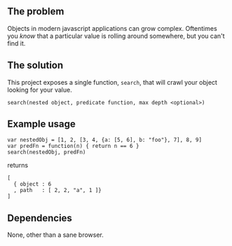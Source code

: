 ## The problem

Objects in modern javascript applications can grow complex.  Oftentimes you
*know* that a particular value is rolling around somewhere, but you can't find
it.

## The solution

This project exposes a single function, `search`, that will crawl your object
looking for your value.

    search(nested object, predicate function, max depth <optional>)

## Example usage

    var nestedObj = [1, 2, [3, 4, {a: [5, 6], b: "foo"}, 7], 8, 9]
    var predFn = function(n) { return n == 6 }
    search(nestedObj, predFn)

returns

    [
      { object : 6
      , path   : [ 2, 2, "a", 1 ]}
    ]

## Dependencies

None, other than a sane browser.
